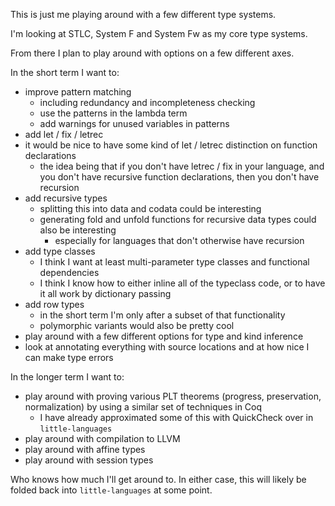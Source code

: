 This is just me playing around with a few different type systems.

I'm looking at STLC, System F and System Fw as my core type systems.

From there I plan to play around with options on a few different axes.

In the short term I want to:

- improve pattern matching
    - including redundancy and incompleteness checking
    - use the patterns in the lambda term
    - add warnings for unused variables in patterns
- add let / fix / letrec
- it would be nice to have some kind of let / letrec distinction on function declarations
    - the idea being that if you don't have letrec / fix in your language, and you don't have
      recursive function declarations, then you don't have recursion
- add recursive types
    - splitting this into data and codata could be interesting
    - generating fold and unfold functions for recursive data types could also be interesting
        - especially for languages that don't otherwise have recursion
- add type classes
    - I think I want at least multi-parameter type classes and functional dependencies
    - I think I know how to either inline all of the typeclass code, or to have it all work by dictionary passing
- add row types
    - in the short term I'm only after a subset of that functionality
    - polymorphic variants would also be pretty cool
- play around with a few different options for type and kind inference
- look at annotating everything with source locations and at how nice I can make type errors

In the longer term I want to:

- play around with proving various PLT theorems (progress, preservation, normalization) by using a similar set of techniques in Coq
    - I have already approximated some of this with QuickCheck over in `little-languages`
- play around with compilation to LLVM
- play around with affine types
- play around with session types

Who knows how much I'll get around to.  In either case, this will likely be folded back into `little-languages` at some point.
